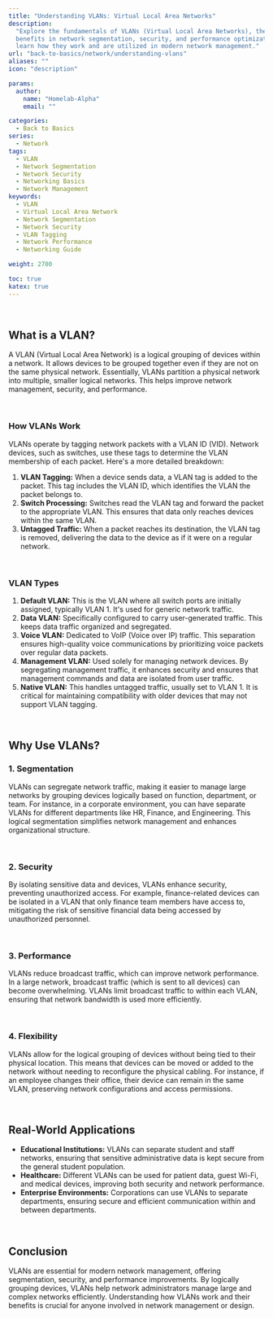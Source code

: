 ```yaml
---
title: "Understanding VLANs: Virtual Local Area Networks"
description:
  "Explore the fundamentals of VLANs (Virtual Local Area Networks), their
  benefits in network segmentation, security, and performance optimization, and
  learn how they work and are utilized in modern network management."
url: "back-to-basics/network/understanding-vlans"
aliases: ""
icon: "description"

params:
  author:
    name: "Homelab-Alpha"
    email: ""

categories:
  - Back to Basics
series:
  - Network
tags:
  - VLAN
  - Network Segmentation
  - Network Security
  - Networking Basics
  - Network Management
keywords:
  - VLAN
  - Virtual Local Area Network
  - Network Segmentation
  - Network Security
  - VLAN Tagging
  - Network Performance
  - Networking Guide

weight: 2700

toc: true
katex: true
---
```


<br />

## What is a VLAN?

A VLAN (Virtual Local Area Network) is a logical grouping of devices within a
network. It allows devices to be grouped together even if they are not on the
same physical network. Essentially, VLANs partition a physical network into
multiple, smaller logical networks. This helps improve network management,
security, and performance.

<br />

### How VLANs Work

VLANs operate by tagging network packets with a VLAN ID (VID). Network devices,
such as switches, use these tags to determine the VLAN membership of each
packet. Here's a more detailed breakdown:

1. **VLAN Tagging:** When a device sends data, a VLAN tag is added to the
   packet. This tag includes the VLAN ID, which identifies the VLAN the packet
   belongs to.
2. **Switch Processing:** Switches read the VLAN tag and forward the packet to
   the appropriate VLAN. This ensures that data only reaches devices within the
   same VLAN.
3. **Untagged Traffic:** When a packet reaches its destination, the VLAN tag is
   removed, delivering the data to the device as if it were on a regular
   network.

<br />

### VLAN Types

1. **Default VLAN:** This is the VLAN where all switch ports are initially
   assigned, typically VLAN 1. It's used for generic network traffic.
2. **Data VLAN:** Specifically configured to carry user-generated traffic. This
   keeps data traffic organized and segregated.
3. **Voice VLAN:** Dedicated to VoIP (Voice over IP) traffic. This separation
   ensures high-quality voice communications by prioritizing voice packets over
   regular data packets.
4. **Management VLAN:** Used solely for managing network devices. By segregating
   management traffic, it enhances security and ensures that management commands
   and data are isolated from user traffic.
5. **Native VLAN:** This handles untagged traffic, usually set to VLAN 1. It is
   critical for maintaining compatibility with older devices that may not
   support VLAN tagging.

<br />

## Why Use VLANs?

### 1. Segmentation

VLANs can segregate network traffic, making it easier to manage large networks
by grouping devices logically based on function, department, or team. For
instance, in a corporate environment, you can have separate VLANs for different
departments like HR, Finance, and Engineering. This logical segmentation
simplifies network management and enhances organizational structure.

<br />

### 2. Security

By isolating sensitive data and devices, VLANs enhance security, preventing
unauthorized access. For example, finance-related devices can be isolated in a
VLAN that only finance team members have access to, mitigating the risk of
sensitive financial data being accessed by unauthorized personnel.

<br />

### 3. Performance

VLANs reduce broadcast traffic, which can improve network performance. In a
large network, broadcast traffic (which is sent to all devices) can become
overwhelming. VLANs limit broadcast traffic to within each VLAN, ensuring that
network bandwidth is used more efficiently.

<br />

### 4. Flexibility

VLANs allow for the logical grouping of devices without being tied to their
physical location. This means that devices can be moved or added to the network
without needing to reconfigure the physical cabling. For instance, if an
employee changes their office, their device can remain in the same VLAN,
preserving network configurations and access permissions.

<br />

## Real-World Applications

- **Educational Institutions:** VLANs can separate student and staff networks,
  ensuring that sensitive administrative data is kept secure from the general
  student population.
- **Healthcare:** Different VLANs can be used for patient data, guest Wi-Fi, and
  medical devices, improving both security and network performance.
- **Enterprise Environments:** Corporations can use VLANs to separate
  departments, ensuring secure and efficient communication within and between
  departments.

<br />

## Conclusion

VLANs are essential for modern network management, offering segmentation,
security, and performance improvements. By logically grouping devices, VLANs
help network administrators manage large and complex networks efficiently.
Understanding how VLANs work and their benefits is crucial for anyone involved
in network management or design.
